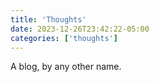 ```yaml
---
title: 'Thoughts'
date: 2023-12-26T23:42:22-05:00
categories: ['thoughts']
---
```


A blog, by any other name.
